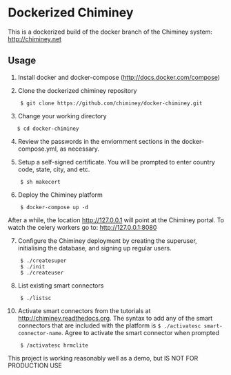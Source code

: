 Dockerized Chiminey
===================

This is a dockerized build of the docker branch of the Chiminey system: http://chiminey.net

Usage
-----

1. Install docker and docker-compose (http://docs.docker.com/compose)

2. Clone the dockerized chiminey repository
 ```
     $ git clone https://github.com/chiminey/docker-chiminey.git
 ```

3. Change your working directory
 ```
    $ cd docker-chiminey
 ```

4. Review the passwords in the enviornment sections in the docker-compose.yml, as necessary.

5. Setup a self-signed certificate. You will be prompted to enter country code, state, city, and etc.
```
    $ sh makecert
```
6. Deploy the Chiminey platform

```
    $ docker-compose up -d
```

After a while, the location http://127.0.0.1 will point at the Chiminey portal.
To watch the celery workers go to: http://127.0.0.1:8080

7. Configure the Chiminey deployment by creating the superuser, initialising the database, and signing up regular users.

```
    $ ./createsuper
    $ ./init
    $ ./createuser

```

8. List existing smart connectors
```
    $ ./listsc
```
10. Activate smart connectors from the tutorials at http://chiminey.readthedocs.org. The syntax to add any of the smart connectors that are included with the platform is ```$ ./activatesc smart-connector-name```. Agree to activate the smart connector when prompted

```
    $ /activatesc hrmclite
```

This project is working reasonably well as a demo, but IS NOT FOR PRODUCTION USE
